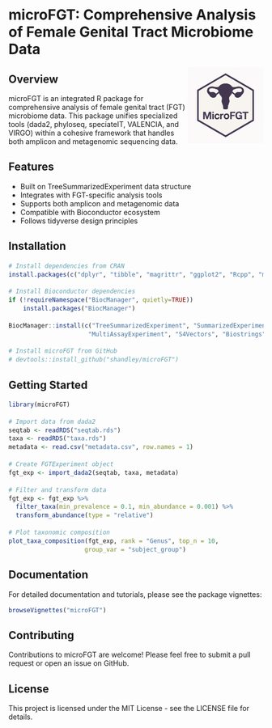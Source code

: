 # microFGT: Comprehensive Analysis of Female Genital Tract Microbiome Data

<img src="https://github.com/shandley/microFGT/blob/main/microFGT_logo.png" alt="microFGT Logo" width="150" align="right"/>

## Overview

microFGT is an integrated R package for comprehensive analysis of female genital tract (FGT) microbiome data. This package unifies specialized tools (dada2, phyloseq, speciateIT, VALENCIA, and VIRGO) within a cohesive framework that handles both amplicon and metagenomic sequencing data.

## Features

- Built on TreeSummarizedExperiment data structure
- Integrates with FGT-specific analysis tools
- Supports both amplicon and metagenomic data
- Compatible with Bioconductor ecosystem
- Follows tidyverse design principles

## Installation

```r
# Install dependencies from CRAN
install.packages(c("dplyr", "tibble", "magrittr", "ggplot2", "Rcpp", "methods"))

# Install Bioconductor dependencies
if (!requireNamespace("BiocManager", quietly=TRUE))
    install.packages("BiocManager")

BiocManager::install(c("TreeSummarizedExperiment", "SummarizedExperiment", 
                      "MultiAssayExperiment", "S4Vectors", "Biostrings"))

# Install microFGT from GitHub
# devtools::install_github("shandley/microFGT")
```

## Getting Started

```r
library(microFGT)

# Import data from dada2
seqtab <- readRDS("seqtab.rds")
taxa <- readRDS("taxa.rds")
metadata <- read.csv("metadata.csv", row.names = 1)

# Create FGTExperiment object
fgt_exp <- import_dada2(seqtab, taxa, metadata)

# Filter and transform data
fgt_exp <- fgt_exp %>%
  filter_taxa(min_prevalence = 0.1, min_abundance = 0.001) %>%
  transform_abundance(type = "relative")

# Plot taxonomic composition
plot_taxa_composition(fgt_exp, rank = "Genus", top_n = 10, 
                     group_var = "subject_group")
```

## Documentation

For detailed documentation and tutorials, please see the package vignettes:

```r
browseVignettes("microFGT")
```

## Contributing

Contributions to microFGT are welcome! Please feel free to submit a pull request or open an issue on GitHub.

## License

This project is licensed under the MIT License - see the LICENSE file for details.